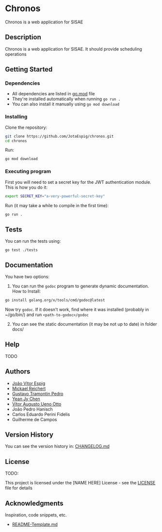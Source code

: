 # Chronos

Chronos is a web application for SISAE

## Description

Chronos is a web application for SISAE. It should provide scheduling operations

## Getting Started

### Dependencies

* All dependencies are listed in [go.mod](https://github.com/JotaEspig/chronos/blob/main/go.mod) file
* They're installed automatically when running `go run .`
* You can also install it manually using `go mod download`

### Installing

Clone the repository:
```bash
git clone https://github.com/JotaEspig/chronos.git
cd chronos
```

Run:
```bash
go mod download
```

### Executing program

First you will need to set a secret key for the JWT authentication module.
This is how you do it:
```bash
export SECRET_KEY="a-very-powerful-secret-key"
```

Run (it may take a while to compile in the first time):
```bash
go run .
```

## Tests

You can run the tests using:
```
go test ./tests
```

## Documentation

You have two options:

1. You can run the `godoc` program to generate dynamic documentation.
How to Install:
```bash
go install golang.org/x/tools/cmd/godoc@latest
```
Now try `godoc`. If it doesn't work, find where it was installed (probably in ~/go/bin/)
and run `<path-to-godoc>/godoc`

2. You can see the static documentation (it may be not up to date) in folder docs/

## Help

TODO

## Authors

* [João Vitor Espig](https://github.com/JotaEspig)
* [Mickael Reichert](https://github.com/mickaelrei)
* [Gustavo Tramontin Pedro](https://github.com/gustatramontin)
* [Yean Jy Chen](https://github.com/yeanjy)
* [Vítor Augusto Ueno Otto](https://github.com/vitorueno)
* João Pedro Hanisch
* Carlos Eduardo Perini Fidelis
* Guilherme de Campos

## Version History

You can see the version history in:
[CHANGELOG.md](https://github.com/JotaEspig/chronos/blob/main/CHANGELOG.md)

## License

TODO:

This project is licensed under the [NAME HERE] License - see the
[LICENSE](https://github.com/JotaEspig/chronos/blob/main/LICENSE)
file for details

## Acknowledgments

Inspiration, code snippets, etc.
* [README-Template.md](https://gist.github.com/DomPizzie/7a5ff55ffa9081f2de27c315f5018afc)
